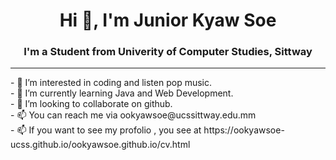<h1 align="center">Hi 👋, I'm Junior Kyaw Soe</h1>
<h3 align="center">I'm a Student from Univerity of Computer Studies, Sittway</h3>
<hr>
- 👀 I’m interested in coding and listen pop music.<br>
- 🌱 I’m currently learning Java and Web Development.<br>
- 💞️ I’m looking to collaborate on github.<br>
- 📫 You can reach me via ookyawsoe@ucssittway.edu.mm<br>
- 📫 If you want to see my profolio , you see at  https://ookyawsoe-ucss.github.io/ookyawsoe.github.io/cv.html
<!---
juniorkyawsoe/juniorkyawsoe is a ✨ special ✨ repository because its `README.md` (this file) appears on your GitHub profile.
You can click the Preview link to take a look at your changes.
--->

